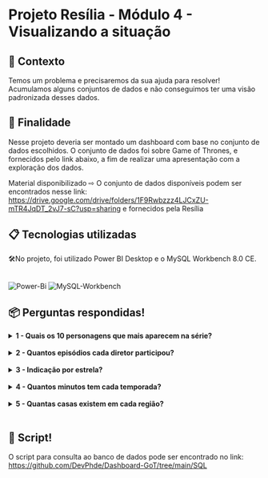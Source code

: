 # Projeto Resília - Módulo 4 - Visualizando a situação

## 📌 Contexto

Temos um problema e precisaremos da sua ajuda para resolver! Acumulamos alguns conjuntos de dados e não conseguimos ter uma visão padronizada desses dados.


## 🚀 Finalidade

Nesse projeto deveria ser montado um dashboard com base no conjunto de dados escolhidos.
O conjunto de dados foi sobre Game of Thrones, e fornecidos pelo link abaixo, a fim de realizar uma apresentação com a exploração dos dados.

Material disponibilizado
⇨ O conjunto de dados disponíveis podem ser encontrados nesse link: <https://drive.google.com/drive/folders/1F9Rwbzzz4LJCxZU-mTR4JqDT_2vJ7-sC?usp=sharing> e fornecidos pela Resília 


## 📋 Tecnologias utilizadas

🛠️No projeto, foi utilizado Power BI Desktop e o MySQL Workbench 8.0 CE.
<div style="display: inline_block"><br>
<img align="center" alt="Power-Bi" height="40" width="40" src="https://github.com/microsoft/PowerBI-Icons/blob/main/SVG/Power-BI.svg">
<img align="center" alt="MySQL-Workbench" height="40" width="40" src="https://raw.githubusercontent.com/mysql/mysql-workbench/8.0/images/icons/MySQLWorkbench.ico">
</div>


## 📦 Perguntas respondidas!

<details><summary><strong>1 - Quais os 10 personagens que mais aparecem na série?</strong></summary>
  <div style="display: flex; justify-content:space-evenly;">
    <img src="https://user-images.githubusercontent.com/47571290/222985654-a3dcaf16-90a4-4eac-b41d-394dc58d608b.png" width="500px"/>
        <img src="https://raw.githubusercontent.com/DevPhde/Dashboard-GoT/main/SQL/1.png" width="500px"/>
  </div>
    
</details>&nbsp;

<details><summary><strong>2 - Quantos episódios cada diretor participou?</strong></summary> 
  <div style="display: flex; justify-content:space-evenly;">
    <img src="https://user-images.githubusercontent.com/47571290/222985507-11efe74c-c9f8-4bb2-81c0-e3fc61a3199d.png" width="500px"/>
        <img src="https://raw.githubusercontent.com/DevPhde/Dashboard-GoT/main/SQL/2.PNG" width="500px"/>
  </div>
    
</details>&nbsp;

<details><summary><strong>3 - Indicação por estrela?</strong></summary> 
  <div style="display: flex; justify-content:space-evenly;">
    <img src="https://user-images.githubusercontent.com/47571290/222985542-121d42ca-96f4-4028-a6f4-ed8d1c1b52a6.png" width="500px"/>
        <img src="https://raw.githubusercontent.com/DevPhde/Dashboard-GoT/main/SQL/3.PNG" width="500px"/>
  </div>
    
</details>&nbsp;

<details><summary><strong>4 - Quantos minutos tem cada temporada?</strong></summary> 
  <div style="display: flex; justify-content:space-evenly;">
    <img src="https://user-images.githubusercontent.com/47571290/222985565-1b7b50c1-dd07-4a87-9b05-94f6d61a37e5.png" width="500px"/>
           <img src="https://raw.githubusercontent.com/DevPhde/Dashboard-GoT/main/SQL/4.PNG" width="500px"/>
  </div>
    
</details>&nbsp;

<details><summary><strong>5 - Quantas casas existem em cada região?</strong></summary> 
  <div style="display: flex; justify-content:space-evenly;">
    <img src="https://user-images.githubusercontent.com/47571290/222985607-ddd49625-ca04-4264-b67c-eee069ed015f.png" width="500px"/>
           <img src="https://raw.githubusercontent.com/DevPhde/Dashboard-GoT/main/SQL/5.PNG" width="500px"/>
  </div>
    
</details>&nbsp;
    

## 📝 Script!
O script para consulta ao banco de dados pode ser encontrado no link: https://github.com/DevPhde/Dashboard-GoT/tree/main/SQL
